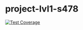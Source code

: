 # project-lvl1-s478

[![Test Coverage](https://api.codeclimate.com/v1/badges/08ba8a562b8cfdf377b8/test_coverage)](https://codeclimate.com/github/KLN1987/project-lvl1-s478/test_coverage)